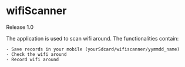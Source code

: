 # wifiScanner

Release 1.0

The application is used to scan wifi around. The functionalities contain:

	- Save records in your mobile (yourSdcard/wifiscanner/yymmdd_name)
    - Check the wifi around
	- Record wifi around
